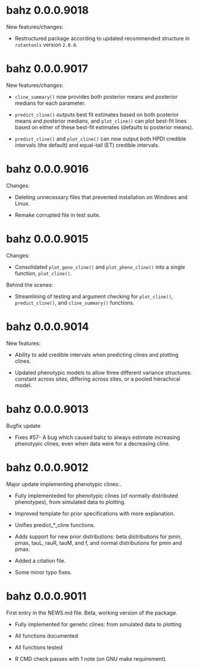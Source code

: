 # bahz 0.0.0.9018

New features/changes:

* Restructured package according to updated recommended structure in `rstantools` version `2.0.0`.


# bahz 0.0.0.9017

New features/changes:

* `cline_summary()` now provides both posterior means and posterior medians for each parameter.

* `predict_cline()` outputs best fit estimates based on both posterior means and posterior medians, and `plot_cline()` can plot best-fit lines based on either of these best-fit estimates (defaults to posterior means).

* `predict_cline()` and `plot_cline()` can now output both HPDI credible intervals (the default) and equal-tail (ET) credible intervals.

# bahz 0.0.0.9016

Changes:

* Deleting unnecessary files that prevented installation on Windows and Linux.

* Remake corrupted file in test suite.

# bahz 0.0.0.9015

Changes:

* Consolidated `plot_geno_cline()` and `plot_pheno_cline()` into a single function, `plot_cline()`.

Behind the scenes:

* Streamlining of testing and argument checking for `plot_cline()`, `predict_cline()`, and `cline_summary()` functions. 

# bahz 0.0.0.9014

New features:

* Ability to add credible intervals when predicting clines and plotting clines.

* Updated phenotypic models to allow three different variance structures: constant across sites, differing across sites, or a pooled hierachical model. 


# bahz 0.0.0.9013

Bugfix update

* Fixes #57- A bug which caused bahz to always estimate increasing phenotypic clines, even when data were for a decreasing cline.

# bahz 0.0.0.9012

Major update implementing phenotypic clines:.

* Fully implementeded for phenotypic clines (of normally distributed phenotypes), from simulated data to plotting. 

* Improved template for prior specifications with more explanation.

* Unifies predict_*_cline functions.

* Adds support for new prior distributions: beta distributions for pmin, pmax, tauL, rauR, tauM, and f, and normal distributions for pmin and pmax. 

* Added a citation file.

* Some minor typo fixes. 

# bahz 0.0.0.9011

First entry in the NEWS.md file. Beta, working version of the package. 

* Fully implemented for genetic clines: from simulated data to plotting

* All functions documented

* All functions tested

* R CMD check passes with 1 note (on GNU make requirement). 

